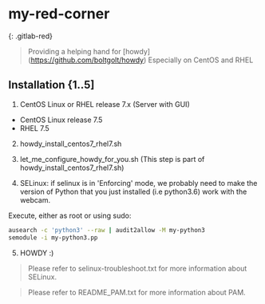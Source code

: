 # my-red-corner
{: .gitlab-red}

> Providing a helping hand for [howdy] (https://github.com/boltgolt/howdy)
> Especially on CentOS and RHEL

## Installation {1..5]

1. CentOS Linux or RHEL release 7.x (Server with GUI)
- CentOS Linux release 7.5 
- RHEL 7.5

2. howdy_install_centos7_rhel7.sh

3. let_me_configure_howdy_for_you.sh (This step is part of howdy_install_centos7_rhel7.sh)

4. SELinux: if selinux is in 'Enforcing' mode, we probably need to make the version of Python that you just installed (i.e python3.6) work with the webcam. 

Execute, either as root or using sudo:

```sh
ausearch -c 'python3' --raw | audit2allow -M my-python3
semodule -i my-python3.pp
```

5. HOWDY :)

> Please refer to selinux-troubleshoot.txt for more information about SELinux.

> Please refer to README_PAM.txt for more information about PAM.
